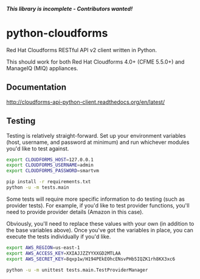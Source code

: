 _**This library is incomplete - Contributors wanted!**_

# python-cloudforms
Red Hat Cloudforms RESTful API v2 client written in Python.

This should work for both Red Hat Cloudforms 4.0+ (CFME 5.5.0+) and ManageIQ (MIQ) appliances.

## Documentation
http://cloudforms-api-python-client.readthedocs.org/en/latest/

## Testing
Testing is relatively straight-forward.  Set up your environment variables (host, username, and password at minimum) and run whichever modules you'd like to test against.

```bash
export CLOUDFORMS_HOST=127.0.0.1
export CLOUDFORMS_USERNAME=admin
export CLOUDFORMS_PASSWORD=smartvm

pip install -r requirements.txt
python -u -m tests.main
```

Some tests will require more specific information to do testing (such as provider tests).  For example, if you'd like to test provider functions, you'll need to provide provider details (Amazon in this case).

Obviously, you'll need to replace these values with your own (in addition to the base variables above). Once you've got the variables in place, you can execute the tests individually if you'd like.

```bash
export AWS_REGION=us-east-1
export AWS_ACCESS_KEY=XXIAJJZZYYXXGD2MTLAA
export AWS_SECRET_KEY=8qxp1w/H194PEkEOhcENsvPHb5IQZK1rh8KX3xc6

python -u -m unittest tests.main.TestProviderManager
```
